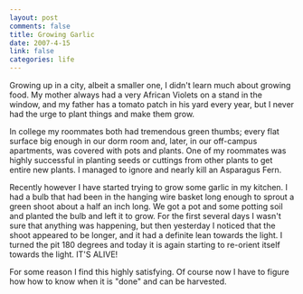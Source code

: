```yaml
--- 
layout: post
comments: false
title: Growing Garlic
date: 2007-4-15
link: false
categories: life
---
```

Growing up in a city, albeit a smaller one, I didn't learn much about growing food.  My mother always had a very African Violets on a stand in the window, and my father has a tomato patch in his yard every year, but I never had the urge to plant things and make them grow.

In college my roommates both had tremendous green thumbs; every flat surface big enough in our dorm room and, later, in our off-campus apartments, was covered with pots and plants.  One of my roommates was highly successful in planting seeds or cuttings from other plants to get entire new plants. I managed to ignore and nearly kill an Asparagus Fern.

Recently however I have started trying to grow some garlic in my kitchen.  I had a bulb that had been in the hanging wire basket long enough to sprout a green shoot about a half an inch long.  We got a pot and some potting soil and planted the bulb and left it to grow.  For the first several days I wasn't sure that anything was happening, but then yesterday I noticed that the shoot appeared to be longer, and it had a definite lean towards the light.  I turned the pit 180 degrees and today it is again starting to re-orient itself towards the light.  IT'S ALIVE!

For some reason I find this highly satisfying.  Of course now I have to figure how how to know when it is "done" and can be harvested.
